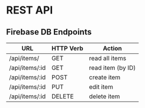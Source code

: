 # REST API

## Firebase DB Endpoints

| **URL** | **HTTP Verb**   |  **Action**|
|------------|-------------|------------|
| /api/items/                | GET            | read all items
| /api/items/:id            | GET             | read item (by ID)
| /api/items/:id            | POST          | create item
| /api/items/:id            | PUT             | edit item
| /api/items/:id            | DELETE      | delete item

